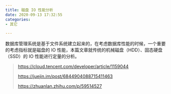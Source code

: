 ```yaml
---
title: 磁盘 IO 性能分析
date: 2020-09-13 17:32:55
categories: 
- 其它

---
```


数据库管理系统是基于文件系统建立起来的，在考虑数据库性能的时候，一个重要的考虑指标就是磁盘的 IO 性能，本篇文章就传统的机械磁盘（HDD）、固态硬盘（SSD）的 IO 性能进行定量的分析。

<!-- more -->

> https://cloud.tencent.com/developer/article/1159044
>
> https://juejin.im/post/6844904088715411463
>
> https://zhuanlan.zhihu.com/p/59514527

